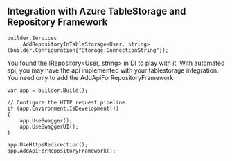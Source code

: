 ﻿## Integration with Azure TableStorage and Repository Framework

    builder.Services
        .AddRepositoryInTableStorage<User, string>(builder.Configuration["Storage:ConnectionString"]);

You found the IRepository<User, string> in DI to play with it.
With automated api, you may have the api implemented with your tablestorage integration.
You need only to add the AddApiForRepositoryFramework

    var app = builder.Build();

    // Configure the HTTP request pipeline.
    if (app.Environment.IsDevelopment())
    {
        app.UseSwagger();
        app.UseSwaggerUI();
    }

    app.UseHttpsRedirection();
    app.AddApiForRepositoryFramework();

